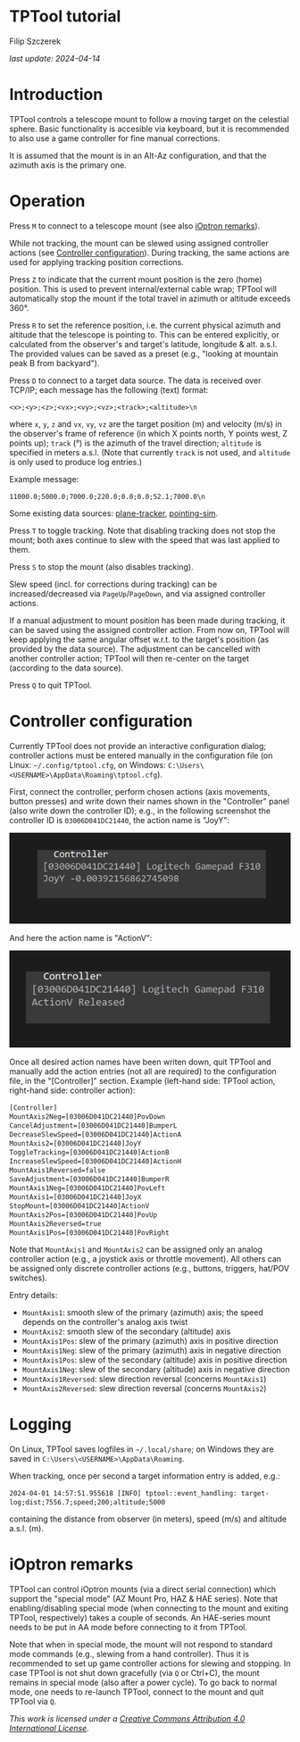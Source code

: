 # TPTool tutorial

Filip Szczerek

*last update: 2024-04-14*


# Introduction

TPTool controls a telescope mount to follow a moving target on the celestial sphere. Basic functionality is accesible via keyboard, but it is recommended to also use a game controller for fine manual corrections.

It is assumed that the mount is in an Alt-Az configuration, and that the azimuth axis is the primary one.


# Operation

Press `M` to connect to a telescope mount (see also [iOptron remarks](#ioptron-remarks)).

While not tracking, the mount can be slewed using assigned controller actions (see [Controller configuration](#controller-configuration)). During tracking, the same actions are used for applying tracking position corrections.

Press `Z` to indicate that the current mount position is the zero (home) position. This is used to prevent internal/external cable wrap; TPTool will automatically stop the mount if the total travel in azimuth or altitude exceeds 360°.

Press `R` to set the reference position, i.e. the current physical azimuth and altitude that the telescope is pointing to. This can be entered explicitly, or calculated from the observer's and target's latitude, longitude & alt. a.s.l. The provided values can be saved as a preset (e.g., "looking at mountain peak B from backyard").

Press `D` to connect to a target data source. The data is received over TCP/IP; each message has the following (text) format:
```
<x>;<y>;<z>;<vx>;<vy>;<vz>;<track>;<altitude>\n
```

where `x`, `y`, `z` and `vx`, `vy`, `vz` are the target position (m) and velocity (m/s) in the observer's frame of reference (in which X points north, Y points west, Z points up); `track` (°) is the azimuth of the travel direction; `altitude` is specified in meters a.s.l. (Note that currently `track` is not used, and `altitude` is only used to produce log entries.)

Example message:
```
11000.0;5000.0;7000.0;220.0;0.0;0.0;52.1;7000.0\n
```

Some existing data sources: [plane-tracker](https://github.com/GreatAttractor/plane-tracker), [pointing-sim](https://github.com/GreatAttractor/pointing-sim).

Press `T` to toggle tracking. Note that disabling tracking does not stop the mount; both axes continue to slew with the speed that was last applied to them.

Press `S` to stop the mount (also disables tracking).

Slew speed (incl. for corrections during tracking) can be increased/decreased via `PageUp`/`PageDown`, and via assigned controller actions.

If a manual adjustment to mount position has been made during tracking, it can be saved using the assigned controller action. From now on, TPTool will keep applying the same angular offset w.r.t. to the target's position (as provided by the data source). The adjustment can be cancelled with another controller action; TPTool will then re-center on the target (according to the data source).

Press `Q` to quit TPTool.


# Controller configuration

Currently TPTool does not provide an interactive configuration dialog; controller actions must be entered manually in the configuration file (on Linux: `~/.config/tptool.cfg`, on Windows: `C:\Users\<USERNAME>\AppData\Roaming\tptool.cfg`).

First, connect the controller, perform chosen actions (axis movements, button presses) and write down their names shown in the "Controller" panel (also write down the controller ID); e.g., in the following screenshot the controller ID is `03006D041DC21440`, the action name is "JoyY":

![controller_1](controller_1.png)

And here the action name is "ActionV":

![controller_2](controller_2.png)

Once all desired action names have been writen down, quit TPTool and manually add the action entries (not all are required) to the configuration file, in the "[Controller]" section. Example (left-hand side: TPTool action, right-hand side: controller action):

```
[Controller]
MountAxis2Neg=[03006D041DC21440]PovDown
CancelAdjustment=[03006D041DC21440]BumperL
DecreaseSlewSpeed=[03006D041DC21440]ActionA
MountAxis2=[03006D041DC21440]JoyY
ToggleTracking=[03006D041DC21440]ActionB
IncreaseSlewSpeed=[03006D041DC21440]ActionH
MountAxis1Reversed=false
SaveAdjustment=[03006D041DC21440]BumperR
MountAxis1Neg=[03006D041DC21440]PovLeft
MountAxis1=[03006D041DC21440]JoyX
StopMount=[03006D041DC21440]ActionV
MountAxis2Pos=[03006D041DC21440]PovUp
MountAxis2Reversed=true
MountAxis1Pos=[03006D041DC21440]PovRight
```

Note that `MountAxis1` and `MountAxis2` can be assigned only an analog controller action (e.g., a joystick axis or throttle movement). All others can be assigned only discrete controller actions (e.g., buttons, triggers, hat/POV switches).

Entry details:

  - `MountAxis1`: smooth slew of the primary (azimuth) axis; the speed depends on the controller's analog axis twist
  - `MountAxis2`: smooth slew of the secondary (altitude) axis
  - `MountAxis1Pos`: slew of the primary (azimuth) axis in positive direction
  - `MountAxis1Neg`: slew of the primary (azimuth) axis in negative direction
  - `MountAxis1Pos`: slew of the secondary (altitude) axis in positive direction
  - `MountAxis1Neg`: slew of the secondary (altitude) axis in negative direction
  - `MountAxis1Reversed`: slew direction reversal (concerns `MountAxis1`)
  - `MountAxis2Reversed`: slew direction reversal (concerns `MountAxis2`)


# Logging

On Linux, TPTool saves logfiles in `~/.local/share`; on Windows they are saved in `C:\Users\<USERNAME>\AppData\Roaming`.

When tracking, once per second a target information entry is added, e.g.:

```
2024-04-01 14:57:51.955618 [INFO] tptool::event_handling: target-log;dist;7556.7;speed;200;altitude;5000
```

containing the distance from observer (in meters), speed (m/s) and altitude a.s.l. (m).


# iOptron remarks

TPTool can control iOptron mounts (via a direct serial connection) which support the "special mode" (AZ Mount Pro, HAZ & HAE series). Note that enabling/disabling special mode (when connecting to the mount and exiting TPTool, respectively) takes a couple of seconds. An HAE-series mount needs to be put in AA mode before connecting to it from TPTool.

Note that when in special mode, the mount will not respond to standard mode commands (e.g., slewing from a hand controller). Thus it is recommended to set up game controller actions for slewing and stopping. In case TPTool is not shut down gracefully (via `Q` or Ctrl+C), the mount remains in special mode (also after a power cycle). To go back to normal mode, one needs to re-launch TPTool, connect to the mount and quit TPTool via `Q`.


*This work is licensed under a [Creative Commons Attribution 4.0 International License](http://creativecommons.org/licenses/by/4.0/).*
